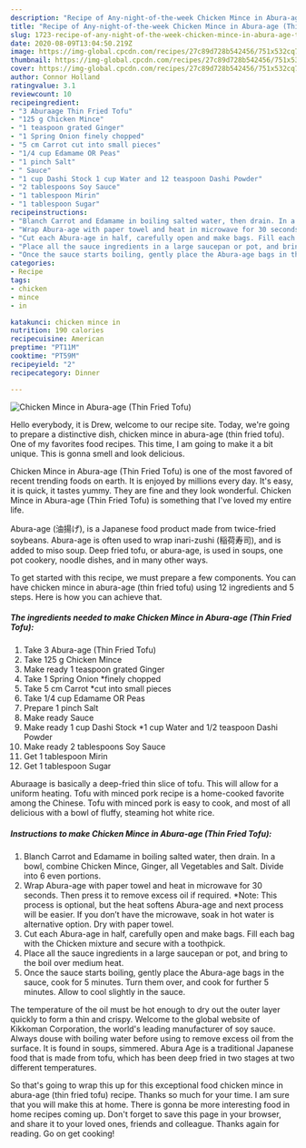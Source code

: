 ```yaml
---
description: "Recipe of Any-night-of-the-week Chicken Mince in Abura-age (Thin Fried Tofu)"
title: "Recipe of Any-night-of-the-week Chicken Mince in Abura-age (Thin Fried Tofu)"
slug: 1723-recipe-of-any-night-of-the-week-chicken-mince-in-abura-age-thin-fried-tofu
date: 2020-08-09T13:04:50.219Z
image: https://img-global.cpcdn.com/recipes/27c89d728b542456/751x532cq70/chicken-mince-in-abura-age-thin-fried-tofu-recipe-main-photo.jpg
thumbnail: https://img-global.cpcdn.com/recipes/27c89d728b542456/751x532cq70/chicken-mince-in-abura-age-thin-fried-tofu-recipe-main-photo.jpg
cover: https://img-global.cpcdn.com/recipes/27c89d728b542456/751x532cq70/chicken-mince-in-abura-age-thin-fried-tofu-recipe-main-photo.jpg
author: Connor Holland
ratingvalue: 3.1
reviewcount: 10
recipeingredient:
- "3 Aburaage Thin Fried Tofu"
- "125 g Chicken Mince"
- "1 teaspoon grated Ginger"
- "1 Spring Onion finely chopped"
- "5 cm Carrot cut into small pieces"
- "1/4 cup Edamame OR Peas"
- "1 pinch Salt"
- " Sauce"
- "1 cup Dashi Stock 1 cup Water and 12 teaspoon Dashi Powder"
- "2 tablespoons Soy Sauce"
- "1 tablespoon Mirin"
- "1 tablespoon Sugar"
recipeinstructions:
- "Blanch Carrot and Edamame in boiling salted water, then drain. In a bowl, combine Chicken Mince, Ginger, all Vegetables and Salt. Divide into 6 even portions."
- "Wrap Abura-age with paper towel and heat in microwave for 30 seconds. Then press it to remove excess oil if required. *Note: This process is optional, but the heat softens Abura-age and next process will be easier. If you don’t have the microwave, soak in hot water is alternative option. Dry with paper towel."
- "Cut each Abura-age in half, carefully open and make bags. Fill each bag with the Chicken mixture and secure with a toothpick."
- "Place all the sauce ingredients in a large saucepan or pot, and bring to the boil over medium heat."
- "Once the sauce starts boiling, gently place the Abura-age bags in the sauce, cook for 5 minutes. Turn them over, and cook for further 5 minutes. Allow to cool slightly in the sauce."
categories:
- Recipe
tags:
- chicken
- mince
- in

katakunci: chicken mince in 
nutrition: 190 calories
recipecuisine: American
preptime: "PT11M"
cooktime: "PT59M"
recipeyield: "2"
recipecategory: Dinner

---
```



![Chicken Mince in Abura-age (Thin Fried Tofu)](https://img-global.cpcdn.com/recipes/27c89d728b542456/751x532cq70/chicken-mince-in-abura-age-thin-fried-tofu-recipe-main-photo.jpg)

Hello everybody, it is Drew, welcome to our recipe site. Today, we're going to prepare a distinctive dish, chicken mince in abura-age (thin fried tofu). One of my favorites food recipes. This time, I am going to make it a bit unique. This is gonna smell and look delicious.

Chicken Mince in Abura-age (Thin Fried Tofu) is one of the most favored of recent trending foods on earth. It is enjoyed by millions every day. It's easy, it is quick, it tastes yummy. They are fine and they look wonderful. Chicken Mince in Abura-age (Thin Fried Tofu) is something that I've loved my entire life.

Abura-age (油揚げ), is a Japanese food product made from twice-fried soybeans. Abura-age is often used to wrap inari-zushi (稲荷寿司), and is added to miso soup. Deep fried tofu, or abura-age, is used in soups, one pot cookery, noodle dishes, and in many other ways.


To get started with this recipe, we must prepare a few components. You can have chicken mince in abura-age (thin fried tofu) using 12 ingredients and 5 steps. Here is how you can achieve that.

<!--inarticleads1-->

##### The ingredients needed to make Chicken Mince in Abura-age (Thin Fried Tofu):

1. Take 3 Abura-age (Thin Fried Tofu)
1. Take 125 g Chicken Mince
1. Make ready 1 teaspoon grated Ginger
1. Take 1 Spring Onion *finely chopped
1. Take 5 cm Carrot *cut into small pieces
1. Take 1/4 cup Edamame OR Peas
1. Prepare 1 pinch Salt
1. Make ready  Sauce
1. Make ready 1 cup Dashi Stock *1 cup Water and 1/2 teaspoon Dashi Powder
1. Make ready 2 tablespoons Soy Sauce
1. Get 1 tablespoon Mirin
1. Get 1 tablespoon Sugar


Aburaage is basically a deep-fried thin slice of tofu. This will allow for a uniform heating. Tofu with minced pork recipe is a home-cooked favorite among the Chinese. Tofu with minced pork is easy to cook, and most of all delicious with a bowl of fluffy, steaming hot white rice. 

<!--inarticleads2-->

##### Instructions to make Chicken Mince in Abura-age (Thin Fried Tofu):

1. Blanch Carrot and Edamame in boiling salted water, then drain. In a bowl, combine Chicken Mince, Ginger, all Vegetables and Salt. Divide into 6 even portions.
1. Wrap Abura-age with paper towel and heat in microwave for 30 seconds. Then press it to remove excess oil if required. *Note: This process is optional, but the heat softens Abura-age and next process will be easier. If you don’t have the microwave, soak in hot water is alternative option. Dry with paper towel.
1. Cut each Abura-age in half, carefully open and make bags. Fill each bag with the Chicken mixture and secure with a toothpick.
1. Place all the sauce ingredients in a large saucepan or pot, and bring to the boil over medium heat.
1. Once the sauce starts boiling, gently place the Abura-age bags in the sauce, cook for 5 minutes. Turn them over, and cook for further 5 minutes. Allow to cool slightly in the sauce.


The temperature of the oil must be hot enough to dry out the outer layer quickly to form a thin and crispy. Welcome to the global website of Kikkoman Corporation, the world&#39;s leading manufacturer of soy sauce. Always douse with boiling water before using to remove excess oil from the surface. It is found in soups, simmered. Abura Age is a traditional Japanese food that is made from tofu, which has been deep fried in two stages at two different temperatures. 

So that's going to wrap this up for this exceptional food chicken mince in abura-age (thin fried tofu) recipe. Thanks so much for your time. I am sure that you will make this at home. There is gonna be more interesting food in home recipes coming up. Don't forget to save this page in your browser, and share it to your loved ones, friends and colleague. Thanks again for reading. Go on get cooking!
